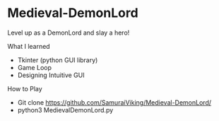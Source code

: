 # Medieval-DemonLord
Level up as a DemonLord and slay a hero!

What I learned
  - Tkinter (python GUI library)
  - Game Loop
  - Designing Intuitive GUI

How to Play
  - Git clone https://github.com/SamuraiViking/Medieval-DemonLord/
  - python3 MedievalDemonLord.py
